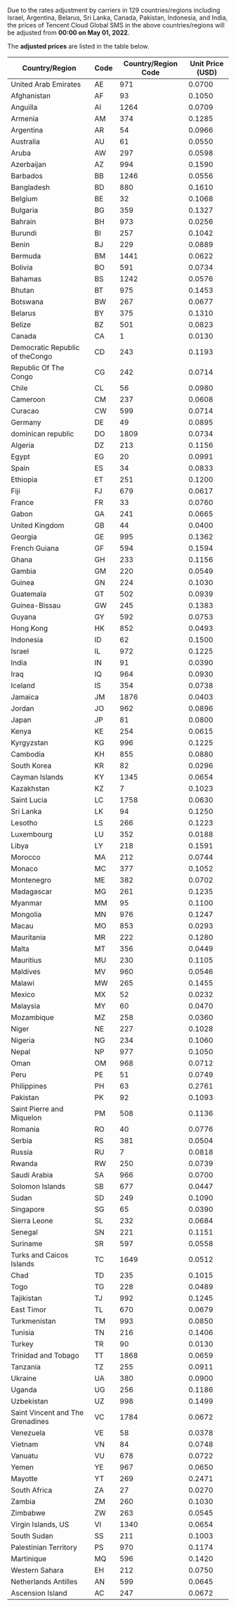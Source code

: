 Due to the rates adjustment by carriers in 129 countries/regions including Israel, Argentina, Belarus, Sri Lanka, Canada, Pakistan, Indonesia, and India, the prices of Tencent Cloud Global SMS in the above countries/regions will be adjusted from **00:00 on May 01, 2022**.

The **adjusted prices** are listed in the table below.

| Country/Region                   | Code | Country/Region Code | Unit Price (USD) |
| -------------------------------- | ---- | ------------------- | ---------------- |
| United Arab Emirates              | AE            | 971                                     | 0.0700                         |
| Afghanistan                       | AF            | 93                                      | 0.1050                         |
| Anguilla                          | AI            | 1264                                    | 0.0709                         |
| Armenia                           | AM            | 374                                     | 0.1285                         |
| Argentina                         | AR            | 54                                      | 0.0966                         |
| Australia                         | AU            | 61                                      | 0.0550                         |
| Aruba                             | AW            | 297                                     | 0.0598                         |
| Azerbaijan                        | AZ            | 994                                     | 0.1590                         |
| Barbados                          | BB            | 1246                                    | 0.0556                         |
| Bangladesh                        | BD            | 880                                     | 0.1610                         |
| Belgium                           | BE            | 32                                      | 0.1068                         |
| Bulgaria                          | BG            | 359                                     | 0.1327                         |
| Bahrain                           | BH            | 973                                     | 0.0256                         |
| Burundi                           | BI            | 257                                     | 0.1042                         |
| Benin                             | BJ            | 229                                     | 0.0889                         |
| Bermuda                           | BM            | 1441                                    | 0.0622                         |
| Bolivia                           | BO            | 591                                     | 0.0734                         |
| Bahamas                           | BS            | 1242                                    | 0.0576                         |
| Bhutan                            | BT            | 975                                     | 0.1453                         |
| Botswana                          | BW            | 267                                     | 0.0677                         |
| Belarus                           | BY            | 375                                     | 0.1310                         |
| Belize                            | BZ            | 501                                     | 0.0823                         |
| Canada                            | CA            | 1                                       | 0.0130                         |
| Democratic Republic of theCongo   | CD            | 243                                     | 0.1193                         |
| Republic Of The Congo             | CG            | 242                                     | 0.0714                         |
| Chile                             | CL            | 56                                      | 0.0980                         |
| Cameroon                          | CM            | 237                                     | 0.0608                         |
| Curacao                           | CW            | 599                                     | 0.0714                         |
| Germany                           | DE            | 49                                      | 0.0895                         |
| dominican republic                | DO            | 1809                                    | 0.0734                         |
| Algeria                           | DZ            | 213                                     | 0.1156                         |
| Egypt                             | EG            | 20                                      | 0.0991                         |
| Spain                             | ES            | 34                                      | 0.0833                         |
| Ethiopia                          | ET            | 251                                     | 0.1200                         |
| Fiji                              | FJ            | 679                                     | 0.0617                         |
| France                            | FR            | 33                                      | 0.0760                         |
| Gabon                             | GA            | 241                                     | 0.0665                         |
| United Kingdom                    | GB            | 44                                      | 0.0400                         |
| Georgia                           | GE            | 995                                     | 0.1362                         |
| French Guiana                     | GF            | 594                                     | 0.1594                         |
| Ghana                             | GH            | 233                                     | 0.1156                         |
| Gambia                            | GM            | 220                                     | 0.0549                         |
| Guinea                            | GN            | 224                                     | 0.1030                         |
| Guatemala                         | GT            | 502                                     | 0.0939                         |
| Guinea-Bissau                     | GW            | 245                                     | 0.1383                         |
| Guyana                            | GY            | 592                                     | 0.0753                         |
| Hong Kong                         | HK            | 852                                     | 0.0493                         |
| Indonesia                         | ID            | 62                                      | 0.1500                         |
| Israel                            | IL            | 972                                     | 0.1225                         |
| India                             | IN            | 91                                      | 0.0390                         |
| Iraq                              | IQ            | 964                                     | 0.0930                         |
| Iceland                           | IS            | 354                                     | 0.0738                         |
| Jamaica                           | JM            | 1876                                    | 0.0403                         |
| Jordan                            | JO            | 962                                     | 0.0896                         |
| Japan                             | JP            | 81                                      | 0.0800                         |
| Kenya                             | KE            | 254                                     | 0.0615                         |
| Kyrgyzstan                        | KG            | 996                                     | 0.1225                         |
| Cambodia                          | KH            | 855                                     | 0.0880                         |
| South Korea                       | KR            | 82                                      | 0.0296                         |
| Cayman Islands                    | KY            | 1345                                    | 0.0654                         |
| Kazakhstan                        | KZ            | 7                                       | 0.1023                         |
| Saint Lucia                       | LC            | 1758                                    | 0.0630                         |
| Sri Lanka                         | LK            | 94                                      | 0.1250                         |
| Lesotho                           | LS            | 266                                     | 0.1223                         |
| Luxembourg                        | LU            | 352                                     | 0.0188                         |
| Libya                             | LY            | 218                                     | 0.1591                         |
| Morocco                           | MA            | 212                                     | 0.0744                         |
| Monaco                            | MC            | 377                                     | 0.1052                         |
| Montenegro                        | ME            | 382                                     | 0.0702                         |
| Madagascar                        | MG            | 261                                     | 0.1235                         |
| Myanmar                           | MM            | 95                                      | 0.1100                         |
| Mongolia                          | MN            | 976                                     | 0.1247                         |
| Macau                             | MO            | 853                                     | 0.0293                         |
| Mauritania                        | MR            | 222                                     | 0.1280                         |
| Malta                             | MT            | 356                                     | 0.0449                         |
| Mauritius                         | MU            | 230                                     | 0.1105                         |
| Maldives                          | MV            | 960                                     | 0.0546                         |
| Malawi                            | MW            | 265                                     | 0.1455                         |
| Mexico                            | MX            | 52                                      | 0.0232                         |
| Malaysia                          | MY            | 60                                      | 0.0470                         |
| Mozambique                        | MZ            | 258                                     | 0.0360                         |
| Niger                             | NE            | 227                                     | 0.1028                         |
| Nigeria                           | NG            | 234                                     | 0.1060                         |
| Nepal                             | NP            | 977                                     | 0.1050                         |
| Oman                              | OM            | 968                                     | 0.0712                         |
| Peru                              | PE            | 51                                      | 0.0749                         |
| Philippines                       | PH            | 63                                      | 0.2761                         |
| Pakistan                          | PK            | 92                                      | 0.1093                         |
| Saint Pierre and Miquelon         | PM            | 508                                     | 0.1136                         |
| Romania                           | RO            | 40                                      | 0.0776                         |
| Serbia                            | RS            | 381                                     | 0.0504                         |
| Russia                            | RU            | 7                                       | 0.0818                         |
| Rwanda                            | RW            | 250                                     | 0.0739                         |
| Saudi Arabia                      | SA            | 966                                     | 0.0700                         |
| Solomon Islands                   | SB            | 677                                     | 0.0447                         |
| Sudan                             | SD            | 249                                     | 0.1090                         |
| Singapore                         | SG            | 65                                      | 0.0390                         |
| Sierra Leone                      | SL            | 232                                     | 0.0684                         |
| Senegal                           | SN            | 221                                     | 0.1151                         |
| Suriname                          | SR            | 597                                     | 0.0558                         |
| Turks and Caicos Islands          | TC            | 1649                                    | 0.0512                         |
| Chad                              | TD            | 235                                     | 0.1015                         |
| Togo                              | TG            | 228                                     | 0.0489                         |
| Tajikistan                        | TJ            | 992                                     | 0.1245                         |
| East Timor                        | TL            | 670                                     | 0.0679                         |
| Turkmenistan                      | TM            | 993                                     | 0.0850                         |
| Tunisia                           | TN            | 216                                     | 0.1406                         |
| Turkey                            | TR            | 90                                      | 0.0130                         |
| Trinidad and Tobago               | TT            | 1868                                    | 0.0659                         |
| Tanzania                          | TZ            | 255                                     | 0.0911                         |
| Ukraine                           | UA            | 380                                     | 0.0900                         |
| Uganda                            | UG            | 256                                     | 0.1186                         |
| Uzbekistan                        | UZ            | 998                                     | 0.1499                         |
| Saint Vincent and The Grenadines  | VC            | 1784                                    | 0.0672                         |
| Venezuela                         | VE            | 58                                      | 0.0378                         |
| Vietnam                           | VN            | 84                                      | 0.0748                         |
| Vanuatu                           | VU            | 678                                     | 0.0722                         |
| Yemen                             | YE            | 967                                     | 0.0650                         |
| Mayotte                           | YT            | 269                                     | 0.2471                         |
| South Africa                      | ZA            | 27                                      | 0.0270                         |
| Zambia                            | ZM            | 260                                     | 0.1030                         |
| Zimbabwe                          | ZW            | 263                                     | 0.0545                         |
| Virgin Islands, US                | VI            | 1340                                    | 0.0654                         |
| South Sudan                       | SS            | 211                                     | 0.1003                         |
| Palestinian Territory             | PS            | 970                                     | 0.1174                         |
| Martinique                        | MQ            | 596                                     | 0.1420                         |
| Western Sahara                    | EH            | 212                                     | 0.0750                         |
| Netherlands Antilles              | AN            | 599                                     | 0.0645                         |
| Ascension Island                  | AC            | 247                                     | 0.0672                         |

